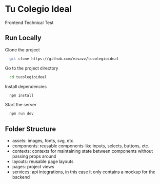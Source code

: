 
# Tu Colegio Ideal

Frontend Technical Test




## Run Locally

Clone the project

```bash
  git clone https://github.com/vivavv/tucolegioideal
```

Go to the project directory

```bash
  cd tucolegioideal
```

Install dependencies

```bash
  npm install
```

Start the server

```bash
  npm run dev
```


## Folder Structure

- assets: images, fonts, svg, etc.
- components: reusable components like inputs, selects, buttons, etc.
- contexts: contexts for maintaining state between components without passing props around
- layouts: reusable page layouts
- pages: project views
- services: api integrations, in this case it only contains a mockup for the backend